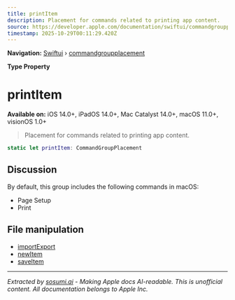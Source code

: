 ```yaml
---
title: printItem
description: Placement for commands related to printing app content.
source: https://developer.apple.com/documentation/swiftui/commandgroupplacement/printitem
timestamp: 2025-10-29T00:11:29.420Z
---
```


**Navigation:** [Swiftui](/documentation/swiftui) › [commandgroupplacement](/documentation/swiftui/commandgroupplacement)

**Type Property**

# printItem

**Available on:** iOS 14.0+, iPadOS 14.0+, Mac Catalyst 14.0+, macOS 11.0+, visionOS 1.0+

> Placement for commands related to printing app content.

```swift
static let printItem: CommandGroupPlacement
```

## Discussion

By default, this group includes the following commands in macOS:

- Page Setup
- Print

## File manipulation

- [importExport](/documentation/swiftui/commandgroupplacement/importexport)
- [newItem](/documentation/swiftui/commandgroupplacement/newitem)
- [saveItem](/documentation/swiftui/commandgroupplacement/saveitem)

---

*Extracted by [sosumi.ai](https://sosumi.ai) - Making Apple docs AI-readable.*
*This is unofficial content. All documentation belongs to Apple Inc.*

